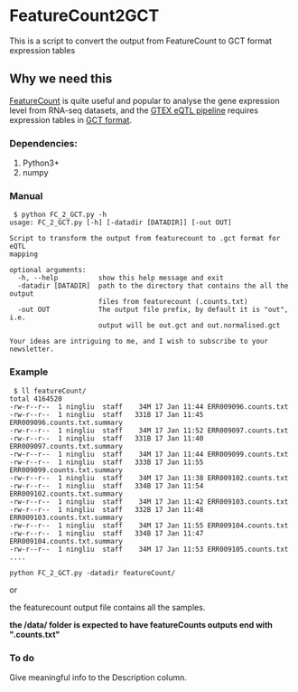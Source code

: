 # FeatureCount2GCT

This is a script to convert the output from FeatureCount to GCT format expression tables

## Why we need this

[FeatureCount](http://bioinf.wehi.edu.au/featureCounts/) is quite useful and popular to analyse the gene expression level from RNA-seq datasets, and the [GTEX eQTL pipeline](https://github.com/broadinstitute/gtex-pipeline/tree/master/qtl) requires expression tables in [GCT format](http://software.broadinstitute.org/cancer/software/genepattern/file-formats-guide#GCT).

### Dependencies:

1. Python3+
2. numpy

### Manual

```
 $ python FC_2_GCT.py -h
usage: FC_2_GCT.py [-h] [-datadir [DATADIR]] [-out OUT]

Script to transform the output from featurecount to .gct format for eQTL
mapping

optional arguments:
  -h, --help          show this help message and exit
  -datadir [DATADIR]  path to the directory that contains the all the output
                      files from featurecount (.counts.txt)
  -out OUT            The output file prefix, by default it is "out", i.e.
                      output will be out.gct and out.normalised.gct

Your ideas are intriguing to me, and I wish to subscribe to your newsletter.
```

### Example
```
 $ ll featureCount/ 
total 4164520
-rw-r--r--  1 ningliu  staff    34M 17 Jan 11:44 ERR009096.counts.txt
-rw-r--r--  1 ningliu  staff   331B 17 Jan 11:45 ERR009096.counts.txt.summary
-rw-r--r--  1 ningliu  staff    34M 17 Jan 11:52 ERR009097.counts.txt
-rw-r--r--  1 ningliu  staff   331B 17 Jan 11:40 ERR009097.counts.txt.summary
-rw-r--r--  1 ningliu  staff    34M 17 Jan 11:44 ERR009099.counts.txt
-rw-r--r--  1 ningliu  staff   333B 17 Jan 11:55 ERR009099.counts.txt.summary
-rw-r--r--  1 ningliu  staff    34M 17 Jan 11:38 ERR009102.counts.txt
-rw-r--r--  1 ningliu  staff   334B 17 Jan 11:54 ERR009102.counts.txt.summary
-rw-r--r--  1 ningliu  staff    34M 17 Jan 11:42 ERR009103.counts.txt
-rw-r--r--  1 ningliu  staff   332B 17 Jan 11:48 ERR009103.counts.txt.summary
-rw-r--r--  1 ningliu  staff    34M 17 Jan 11:55 ERR009104.counts.txt
-rw-r--r--  1 ningliu  staff   334B 17 Jan 11:47 ERR009104.counts.txt.summary
-rw-r--r--  1 ningliu  staff    34M 17 Jan 11:53 ERR009105.counts.txt
....
```
```
python FC_2_GCT.py -datadir featureCount/ 
```

or

the featurecount output file contains all the samples.

**the /data/ folder is expected to have featureCounts outputs end with ".counts.txt"**

### To do
Give meaningful info to the Description column.
